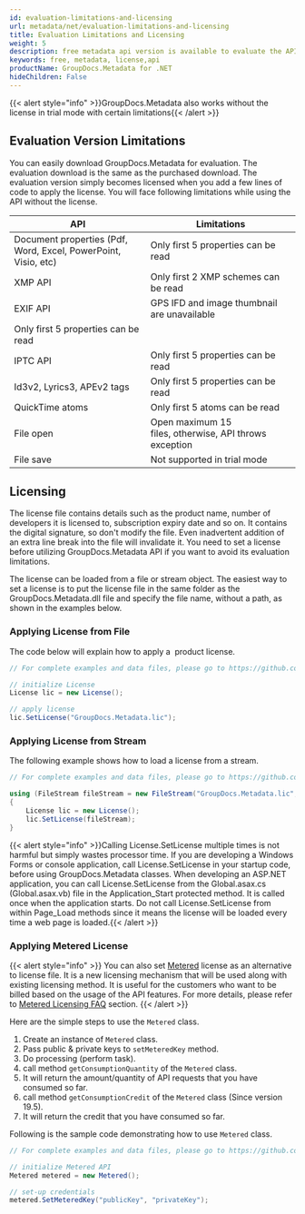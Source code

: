 ```yaml
---
id: evaluation-limitations-and-licensing
url: metadata/net/evaluation-limitations-and-licensing
title: Evaluation Limitations and Licensing
weight: 5
description: free metadata api version is available to evaluate the API which will be similar as licensed but with few limitations.
keywords: free, metadata, license,api 
productName: GroupDocs.Metadata for .NET
hideChildren: False
---
```

{{< alert style="info" >}}GroupDocs.Metadata also works without the license in trial mode with certain limitations{{< /alert >}}

## Evaluation Version Limitations

You can easily download GroupDocs.Metadata for evaluation. The evaluation download is the same as the purchased download. The evaluation version simply becomes licensed when you add a few lines of code to apply the license. You will face following limitations while using the API without the license.  

| API | Limitations |
| --- | --- |
| Document properties (Pdf, Word, Excel, PowerPoint, Visio, etc) | Only first 5 properties can be read |
| XMP API | Only first 2 XMP schemes can be read |
| EXIF API | GPS IFD and image thumbnail are unavailable  
Only first 5 properties can be read |
| IPTC API | Only first 5 properties can be read |
| Id3v2, Lyrics3, APEv2 tags | Only first 5 properties can be read |
| QuickTime atoms | Only first 5 atoms can be read |
| File open | Open maximum 15 files, otherwise, API throws exception |
| File save | Not supported in trial mode |

## Licensing 

The license file contains details such as the product name, number of developers it is licensed to, subscription expiry date and so on. It contains the digital signature, so don't modify the file. Even inadvertent addition of an extra line break into the file will invalidate it. You need to set a license before utilizing GroupDocs.Metadata API if you want to avoid its evaluation limitations. 

The license can be loaded from a file or stream object. The easiest way to set a license is to put the license file in the same folder as the GroupDocs.Metadata.dll file and specify the file name, without a path, as shown in the examples below.

### Applying License from File

The code below will explain how to apply a  product license.

```csharp
// For complete examples and data files, please go to https://github.com/groupdocs-metadata/GroupDocs.Metadata-for-.NET

// initialize License
License lic = new License();

// apply license
lic.SetLicense("GroupDocs.Metadata.lic");

```

### Applying License from Stream

The following example shows how to load a license from a stream.

```csharp
// For complete examples and data files, please go to https://github.com/groupdocs-metadata/GroupDocs.Metadata-for-.NET

using (FileStream fileStream = new FileStream("GroupDocs.Metadata.lic", FileMode.Open, FileAccess.Read))
{
    License lic = new License();
    lic.SetLicense(fileStream);
}
```

{{< alert style="info" >}}Calling License.SetLicense multiple times is not harmful but simply wastes processor time. If you are developing a Windows Forms or console application, call License.SetLicense in your startup code, before using GroupDocs.Metadata classes. When developing an ASP.NET application, you can call License.SetLicense from the Global.asax.cs (Global.asax.vb) file in the Application_Start protected method. It is called once when the application starts. Do not call License.SetLicense from within Page_Load methods since it means the license will be loaded every time a web page is loaded.{{< /alert >}}

### Applying Metered License

{{< alert style="info" >}}
You can also set [Metered](https://reference.groupdocs.com/net/metadata/groupdocs.metadata/metered) license as an alternative to license file. It is a new licensing mechanism that will be used along with existing licensing method. It is useful for the customers who want to be billed based on the usage of the API features. For more details, please refer to [Metered Licensing FAQ](https://purchase.groupdocs.com/faqs/licensing/metered) section.
{{< /alert >}}

Here are the simple steps to use the `Metered` class.

1.  Create an instance of `Metered` class.
2.  Pass public & private keys to `setMeteredKey` method.
3.  Do processing (perform task).
4.  call method `getConsumptionQuantity` of the `Metered` class.
5.  It will return the amount/quantity of API requests that you have consumed so far.
6.  call method `getConsumptionCredit` of the `Metered` class (Since version 19.5).
7.  It will return the credit that you have consumed so far.

Following is the sample code demonstrating how to use `Metered` class.

```csharp
// For complete examples and data files, please go to https://github.com/groupdocs-metadata/GroupDocs.Metadata-for-.NET

// initialize Metered API
Metered metered = new Metered();

// set-up credentials
metered.SetMeteredKey("publicKey", "privateKey");

```

